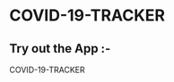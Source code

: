 # COVID-19-TRACKER

<h2>Try out the App :- </h2><a src="https://covid-19-app-e6a87.web.app/">COVID-19-TRACKER<a>

